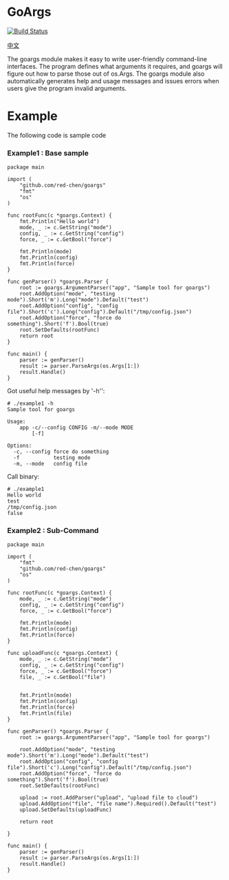 # GoArgs

[![Build Status](https://travis-ci.org/red-chen/goargs.svg?branch=master)](https://travis-ci.org/red-chen/goargs)

[中文](README_cn.md)

The goargs module makes it easy to write user-friendly command-line interfaces.
The program defines what arguments it requires, and goargs will figure out how
to parse those out of os.Args. The goargs module also automatically generates
help and usage messages and issues errors when users give the program invalid
arguments.

# Example

The following code is sample code

### Example1 : Base sample

```
package main

import (
	"github.com/red-chen/goargs"
	"fmt"
	"os"
)

func rootFunc(c *goargs.Context) {
	fmt.Println("Hello world")
	mode, _ := c.GetString("mode")
	config, _ := c.GetString("config")
	force, _ := c.GetBool("force")

	fmt.Println(mode)
	fmt.Println(config)
	fmt.Println(force)
}

func genParser() *goargs.Parser {
	root := goargs.ArgumentParser("app", "Sample tool for goargs")
	root.AddOption("mode", "testing mode").Short('m').Long("mode").Default("test")
	root.AddOption("config", "config file").Short('c').Long("config").Default("/tmp/config.json")
	root.AddOption("force", "force do something").Short('f').Bool(true)
	root.SetDefaults(rootFunc)
	return root
}

func main() {
	parser := genParser()
	result := parser.ParseArgs(os.Args[1:])
	result.Handle()
}
```

Got useful help messages by '-h'':
```
# ./example1 -h
Sample tool for goargs

Usage:
    app -c/--config CONFIG -m/--mode MODE
        [-f]

Options:
  -c, --config force do something
  -f           testing mode
  -m, --mode   config file
```

Call binary:
```
# ./example1
Hello world
test
/tmp/config.json
false
```

### Example2 : Sub-Command

```
package main

import (
	"fmt"
	"github.com/red-chen/goargs"
	"os"
)

func rootFunc(c *goargs.Context) {
	mode, _ := c.GetString("mode")
	config, _ := c.GetString("config")
	force, _ := c.GetBool("force")

	fmt.Println(mode)
	fmt.Println(config)
	fmt.Println(force)
}

func uploadFunc(c *goargs.Context) {
	mode, _ := c.GetString("mode")
	config, _ := c.GetString("config")
	force, _ := c.GetBool("force")
	file, _ := c.GetBool("file")


	fmt.Println(mode)
	fmt.Println(config)
	fmt.Println(force)
	fmt.Println(file)
}

func genParser() *goargs.Parser {
	root := goargs.ArgumentParser("app", "Sample tool for goargs")

	root.AddOption("mode", "testing mode").Short('m').Long("mode").Default("test")
	root.AddOption("config", "config file").Short('c').Long("config").Default("/tmp/config.json")
	root.AddOption("force", "force do something").Short('f').Bool(true)
	root.SetDefaults(rootFunc)

	upload := root.AddParser("upload", "upload file to cloud")
	upload.AddOption("file", "file name").Required().Default("test")
	upload.SetDefaults(uploadFunc)

	return root

}

func main() {
	parser := genParser()
	result := parser.ParseArgs(os.Args[1:])
	result.Handle()
}
```



